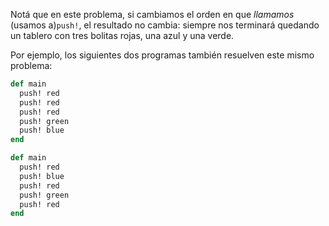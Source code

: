 Notá que en este problema, si cambiamos el orden en que _llamamos_ (usamos a)`push!`, el resultado no cambia: siempre nos terminará quedando un tablero con tres bolitas rojas, una azul y una verde.

Por ejemplo, los siguientes dos programas también resuelven este mismo problema:

```ruby
def main
  push! red
  push! red
  push! red
  push! green
  push! blue
end
```

```ruby
def main
  push! red
  push! blue
  push! red
  push! green
  push! red
end
```